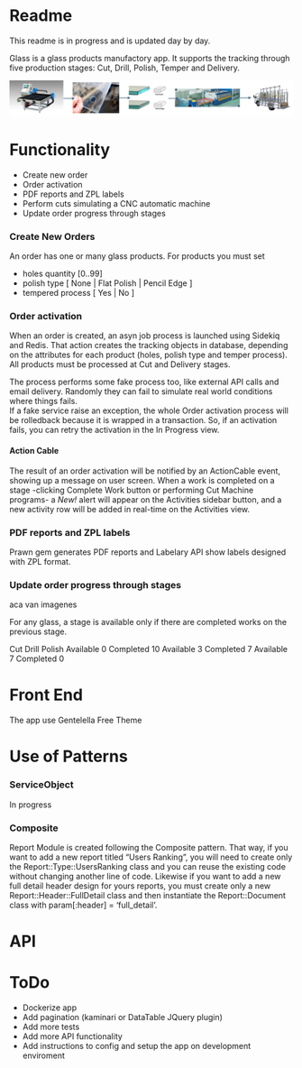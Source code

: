 # Readme

This readme is in progress and is updated day by day.

Glass is a glass products manufactory app. It supports the tracking through five production stages: Cut, Drill, Polish, Temper and Delivery.

![Production stages](stages.png)

# Functionality

* Create new order
* Order activation
* PDF reports and ZPL labels
* Perform cuts simulating a CNC automatic machine
* Update order progress through stages

### Create New Orders
An order has one or many glass products. For products you must set  
* holes quantity [0..99]  
* polish type [ None | Flat Polish | Pencil Edge ] 
* tempered process [ Yes | No ]

### Order activation
When an order is created, an asyn job process is launched using Sidekiq and Redis. That action creates the tracking objects in database, depending on the attributes for each product (holes, polish type and temper process).
All products must be processed at Cut and Delivery stages.



The process performs some fake process too, like external API calls and email delivery. Randomly they can fail to simulate real world conditions where things fails.  
If a fake service raise an exception, the whole Order activation process will be rolledback because it is wrapped in a transaction. So, if an activation fails, you can retry the activation in the In Progress view.

#### Action Cable
The result of an order activation will be notified by an ActionCable event, showing up a message on user screen.
When a work is completed on a stage -clicking Complete Work button or performing Cut Machine programs- a *New!* alert will appear on the Activities sidebar button, and a new activity row will be added in real-time on the Activities view. 


### PDF reports and ZPL labels
Prawn gem generates PDF reports and Labelary API show labels designed with ZPL format.


### Update order progress through stages

aca van imagenes

For any glass, a stage is available only if there are completed works on the previous stage.

Cut                                            Drill                                      Polish
Available 0 Completed 10        Available 3 Completed 7    Available 7  Completed 0


# Front End
The app use Gentelella Free Theme


# Use of Patterns

### ServiceObject
In progress


### Composite
Report Module is created following the Composite pattern. That way, if you want to add a new report titled “Users Ranking”, you will need to create only the Report::Type::UsersRanking class and you can reuse the existing code without changing another line of code. Likewise if you want to add a new full detail header design for yours reports, you must create only a new Report::Header::FullDetail class and then instantiate the Report::Document class with param[:header] = ‘full_detail’.

# API



# ToDo
* Dockerize app
* Add pagination (kaminari or DataTable JQuery plugin)
* Add more tests
* Add more API functionality
* Add instructions to config and setup the app on development enviroment
